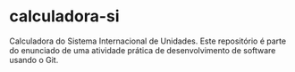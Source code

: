 # calculadora-si
Calculadora do Sistema Internacional de Unidades. Este repositório é parte do enunciado de uma atividade prática de desenvolvimento de software usando o Git.


